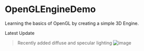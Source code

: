 # OpenGLEngineDemo
Learning the basics of OpenGL by creating a simple 3D Engine.

Latest Update
> Recently added diffuse and specular lighting
![image](https://user-images.githubusercontent.com/44237862/215679474-408d062a-02e0-434f-9f9a-bb8c5e8b4e88.png)
